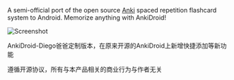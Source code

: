 A semi-official port of the open source [Anki](http://ankisrs.net/index.html) spaced repetition flashcard system to Android. Memorize anything with AnkiDroid!

![Screenshot](https://raw.githubusercontent.com/ankidroid/ankidroiddocs/master/img/4-reviewer.png)


AnkiDroid-Diego爸爸定制版本，在原来开源的AnkiDroid上新增快捷添加等新功能

遵循开源协议，所有与本产品相关的商业行为与作者无关
